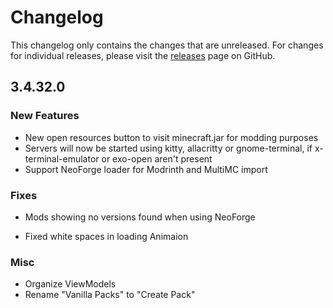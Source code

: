 # Changelog

This changelog only contains the changes that are unreleased. For changes for individual releases, please visit the
[releases](https://github.com/ATLauncher/ATLauncher/releases) page on GitHub.

## 3.4.32.0

### New Features
- New open resources button to visit minecraft.jar for modding purposes
- Servers will now be started using kitty, allacritty or gnome-terminal, if x-terminal-emulator or exo-open aren't present
- Support NeoForge loader for Modrinth and MultiMC import

### Fixes
- Mods showing no versions found when using NeoForge

- Fixed white spaces in loading Animaion

### Misc
- Organize ViewModels
- Rename "Vanilla Packs" to "Create Pack"
